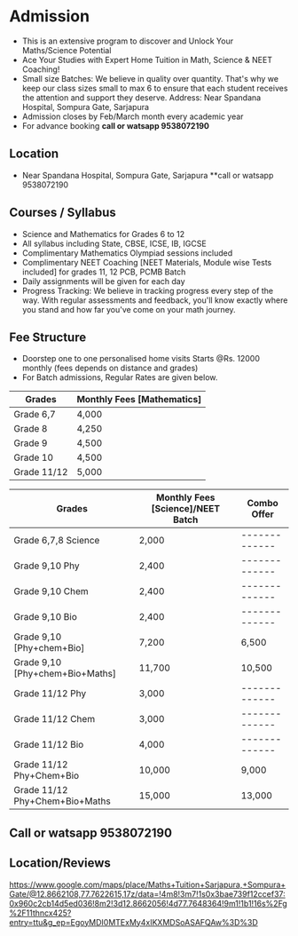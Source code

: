 
# Admission
* This is an extensive program to discover and Unlock Your Maths/Science Potential
* Ace Your Studies with Expert Home Tuition in Math, Science & NEET Coaching!
* Small size Batches: We believe in quality over quantity. That's why we keep our class sizes small to max 6 to ensure that each student receives the attention and support they deserve. Address: Near Spandana Hospital, Sompura Gate, Sarjapura
* Admission closes by Feb/March month every academic year
* For advance booking **call or watsapp 9538072190**
  
## Location 
* Near Spandana Hospital, Sompura Gate, Sarjapura **call or watsapp 9538072190
  
## Courses / Syllabus
* Science and Mathematics for Grades 6 to 12
* All syllabus including State, CBSE, ICSE, IB, IGCSE
* Complimentary Mathematics Olympiad sessions included
* Complimentary NEET Coaching [NEET Materials, Module wise Tests included] for grades 11, 12 PCB, PCMB Batch
* Daily assignments will be given for each day
* Progress Tracking: We believe in tracking progress every step of the way. With regular assessments and feedback, you'll know exactly where you stand and how far you've come on your math journey.

## Fee Structure
* Doorstep one to one personalised home visits Starts @Rs. 12000 monthly (fees depends on distance and grades)
* For Batch admissions, Regular Rates are given below. 

| Grades  | Monthly Fees [Mathematics] |
| ------------- | ------------- |
| Grade 6,7  | 4,000  |
| Grade 8  | 4,250  |
| Grade 9  | 4,500  |
| Grade 10  | 4,500  |
| Grade 11/12  | 5,000 |

| Grades  | Monthly Fees [Science]/NEET Batch | Combo Offer |
| ------------- | ------------- | ------------- |
| Grade 6,7,8 Science  | 2,000  |------------- |
| Grade 9,10 Phy  | 2,400  |------------- |
| Grade 9,10 Chem | 2,400  |------------- |
| Grade 9,10 Bio  | 2,400  |------------- |
| Grade 9,10 [Phy+chem+Bio] | 7,200 | 6,500 |
| Grade 9,10 [Phy+chem+Bio+Maths] | 11,700 | 10,500 |
| Grade 11/12 Phy | 3,000 |------------- |
| Grade 11/12 Chem | 3,000 |------------- |
| Grade 11/12 Bio | 4,000 |------------- |
| Grade 11/12 Phy+Chem+Bio | 10,000 | 9,000 |
| Grade 11/12 Phy+Chem+Bio+Maths | 15,000 | 13,000 |

## Call or watsapp 9538072190
## Location/Reviews
https://www.google.com/maps/place/Maths+Tuition+Sarjapura,+Sompura+Gate/@12.8662108,77.7622615,17z/data=!4m8!3m7!1s0x3bae739f12ccef37:0x960c2cb14d5ed036!8m2!3d12.8662056!4d77.7648364!9m1!1b1!16s%2Fg%2F11thncx425?entry=ttu&g_ep=EgoyMDI0MTExMy4xIKXMDSoASAFQAw%3D%3D
